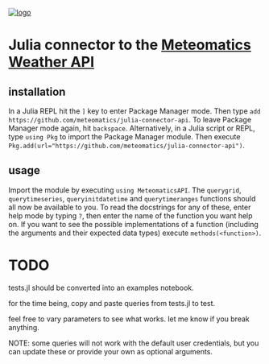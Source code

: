 [![logo](https://static.meteomatics.com/meteomatics-logo.png)](https://www.meteomatics.com "Meteomatics - Your Experts in Weather Data Processing")

Julia connector to the [Meteomatics Weather API](https://www.meteomatics.com/en/weather-api/)
========================================================================================

## installation 
In a Julia REPL hit the `]` key to enter Package Manager mode. Then type `add https://github.com/meteomatics/julia-connector-api`. To leave Package Manager mode again, hit `backspace`.
Alternatively, in a Julia script or REPL, type `using Pkg` to import the Package Manager module. Then execute `Pkg.add(url="https://github.com/meteomatics/julia-connector-api")`.

## usage
Import the module by executing `using MeteomaticsAPI`. The `querygrid`, `querytimeseries`, `queryinitdatetime` and `querytimeranges` functions should all now be available to you. To read the docstrings for any of these, enter help mode by typing `?`, then enter the name of the function you want help on. If you want to see the possible implementations of a function (including the arguments and their expected data types) execute `methods(<function>)`.
  
# TODO 
tests.jl should be converted into an examples notebook. 
  
for the time being, copy and paste queries from tests.jl to test. 
  
feel free to vary parameters to see what works. let me know if you break anything. 
  
NOTE: some queries will not work with the default user credentials, but you can update these or provide your own as optional arguments. 

